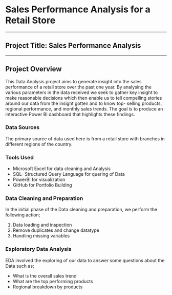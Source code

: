 # Sales Performance Analysis for a Retail Store
---
## Project Title: Sales Performance Analysis
---
## Project Overview
This Data Analysis project aims to generate insight into the sales performance of a retail store over the past
one year. By analysing the various parameters in the data received we seek to gather key insight to make reasonable
decisions which then enable us to tell compelling stories around our data from the insight gotten and to know top-
selling products, regional performance, and monthly sales trends. The goal is to produce an interactive Power BI 
dashboard that highlights these findings.

### Data Sources
The primary source of data used here is from a retail store with branches in different regions of the country.

### Tools Used
- Microsoft Excel for data cleaning and Analysis
- SQL- Structured Query Language for quering of Data
- PowerBI for visualization
- GitHub for Portfolio Building

### Data Cleaning and Preparation
In the initial phase of the Data cleaning and preparation, we perform the following action;
1. Data loading and inspection
2. Remove duplicates and change datatype
3. Handling missing variables

### Exploratory Data Analysis
EDA involved the exploring of our data to answer some questions about the Data such as;
- What is the overall sales trend
- What are the top performing products
- Regional breakdown by products


